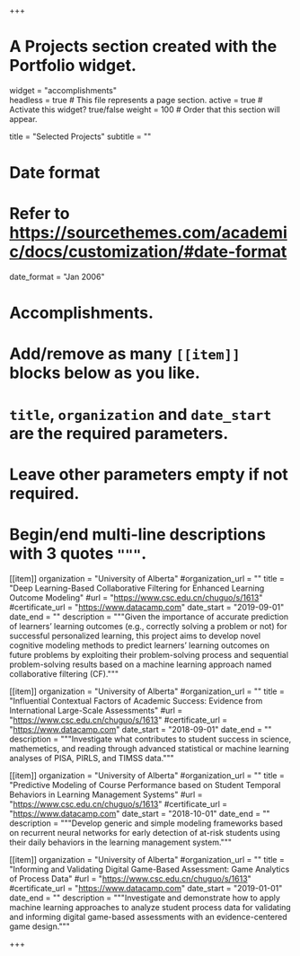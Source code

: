 +++
# A Projects section created with the Portfolio widget.
widget = "accomplishments"   
headless = true  # This file represents a page section.
active = true  # Activate this widget? true/false
weight = 100  # Order that this section will appear.

title = "Selected Projects"
subtitle = ""

# Date format
#   Refer to https://sourcethemes.com/academic/docs/customization/#date-format
date_format = "Jan 2006"

# Accomplishments.
#   Add/remove as many `[[item]]` blocks below as you like.
#   `title`, `organization` and `date_start` are the required parameters.
#   Leave other parameters empty if not required.
#   Begin/end multi-line descriptions with 3 quotes `"""`.

[[item]]
  organization = "University of Alberta"
  #organization_url = ""
  title = "Deep Learning-Based Collaborative Filtering for Enhanced Learning Outcome Modeling"
  #url = "https://www.csc.edu.cn/chuguo/s/1613"
  #certificate_url = "https://www.datacamp.com"
  date_start = "2019-09-01"
  date_end = ""
  description = """Given the importance of accurate prediction of learners’ learning outcomes (e.g., correctly solving a problem or not) for successful personalized learning, this project aims to develop novel cognitive modeling methods to predict learners’ learning outcomes on future problems by exploiting their problem-solving process and sequential problem-solving results based on a machine learning approach named collaborative filtering (CF)."""
  
[[item]]
  organization = "University of Alberta"
  #organization_url = ""
  title = "Influential Contextual Factors of Academic Success: Evidence from International Large-Scale Assessments"
  #url = "https://www.csc.edu.cn/chuguo/s/1613"
  #certificate_url = "https://www.datacamp.com"
  date_start = "2018-09-01"
  date_end = ""
  description = """Investigate what contributes to student success in science, mathemetics, and reading through advanced statistical or machine learning analyses of PISA, PIRLS, and TIMSS data."""
  
[[item]]
  organization = "University of Alberta"
  #organization_url = ""
  title = "Predictive Modeling of Course Performance based on Student Temporal Behaviors in Learning Management Systems"
  #url = "https://www.csc.edu.cn/chuguo/s/1613"
  #certificate_url = "https://www.datacamp.com"
  date_start = "2018-10-01"
  date_end = ""
  description = """Develop generic and simple modeling frameworks based on recurrent neural networks for early detection of at-risk students using their daily behaviors in the learning management system."""  
  
[[item]]
  organization = "University of Alberta"
  #organization_url = ""
  title = "Informing and Validating Digital Game-Based Assessment: Game Analytics of Process Data"
  #url = "https://www.csc.edu.cn/chuguo/s/1613"
  #certificate_url = "https://www.datacamp.com"
  date_start = "2019-01-01"
  date_end = ""
  description = """Investigate and demonstrate how to apply machine learning approaches to analyze student process data for validating and informing digital game-based assessments with an evidence-centered game design."""  
  
  
+++
